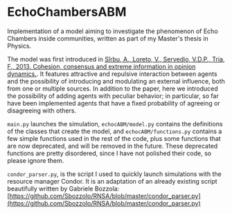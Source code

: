 # EchoChambersABM
Implementation of a model aiming to investigate the phenomenon of Echo Chambers inside communities, written as part of my Master's thesis in Physics.

The model was first introduced in [Sîrbu, A., Loreto, V., Servedio, V.D.P., Tria, F., 2013. Cohesion, consensus and extreme information in opinion dynamics.](https://arxiv.org/abs/1302.4872). It features attractive and repulsive interaction between agents and the possibility of introducing and modulating an external influence, both from one or multiple sources. In addition to the paper, here we introduced the possibility of adding agents with peculiar behavior; in particular, so far have been implemented agents that have a fixed probability of agreeing or disagreeing with others.

`main.py` launches the simulation, `echocABM/model.py` contains the definitions of the classes that create the model, and `echocABM/functions.py` contains a few simple functions used in the rest of the code, plus some functions that are now deprecated, and will be removed in the future. These deprecated functions are pretty disordered, since I have not polished their code, so please ignore them.

`condor_parser.py`, is the script I used to quickly launch simulations with the resource manager Condor. It is an adaptation of an already existing script beautifully written by Gabriele Bozzola: [https://github.com/Sbozzolo/RNSA/blob/master/condor_parser.py](https://github.com/Sbozzolo/RNSA/blob/master/condor_parser.py)

